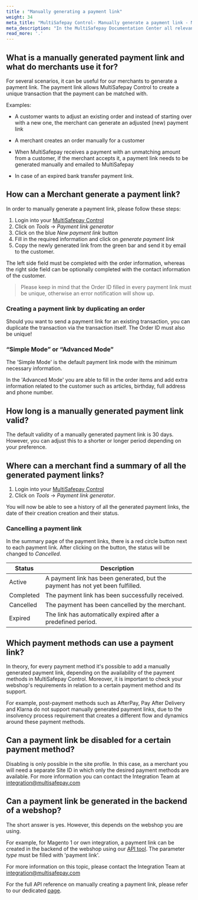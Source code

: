 ```yaml
---
title : "Manually generating a payment link"
weight: 34
meta_title: "MultiSafepay Control- Manually generate a payment link - MultiSafepay Support"
meta_description: "In the MultiSafepay Documentation Center all relevant information regarding our Plugins and API. As well as Support pages for Payment Method, Tools and General Questions. You can also find the contact details of our Support Team and Integration Team."
read_more: '.'
---
```


## What is a manually generated payment link and what do merchants use it for?

For several scenarios, it can be useful for our merchants to generate a payment link. The payment link allows MultiSafepay Control to create a unique transaction that the payment can be matched with.

Examples:

* A customer wants to adjust an existing order and instead of starting over with a new one, the merchant can generate an adjusted (new) payment link

* A merchant creates an order manually for a customer

* When MultiSafepay receives a payment with an unmatching amount from a customer, if the merchant accepts it, a payment link needs to be generated manually and emailed to MultiSafepay

* In case of an expired bank transfer payment link.

## How can a Merchant generate a payment link? 

In order to manually generate a payment link, please follow these steps:

1. Login into your [MultiSafepay Control](https://merchant.multisafepay.com)
2. Click on _Tools_ -> _Payment link generator_
3. Click on the blue _New payment link_ button
4. Fill in the required information and click on _generate payment link_
5. Copy the newly generated link from the green bar and send it by email to the customer.

The left side field must be completed with the order information, whereas the right side field can be optionally completed with the contact information of the customer. 

> Please keep in mind that the Order ID filled in every payment link must be unique, otherwise an error notification will show up.

### Creating a payment link by duplicating an order

Should you want to send a payment link for an existing transaction, you can duplicate the transaction via the transaction itself. The Order ID must also be unique! 

### “Simple Mode” or “Advanced Mode”

The 'Simple Mode' is the default payment link mode with the minimum necessary information. 

In the 'Advanced Mode' you are able to fill in the order items and add extra information related to the customer such as articles, birthday, full address and phone number. 

## How long is a manually generated payment link valid? 

The default validity of a manually generated payment link is 30 days. However, you can adjust this to a shorter or longer period depending on your preference. 

## Where can a merchant find a summary of all the generated payment links? 

1. Login into your [MultiSafepay Control](https://merchant.multisafepay.com)
2. Click on _Tools_ -> _Payment link generator_.

You will now be able to see a history of all the generated payment links, the date of their creation creation and their status. 

### Cancelling a payment link
In the summary page of the payment links, there is a red circle button next to each payment link.  After clicking on the button, the status will be changed to _Cancelled_. 

|  Status      | Description |
|-------------|---------------------------------------------------------------------------|
| Active      | A payment link has been generated, but the payment has not yet been fulfilled.  | 
| Completed   | The payment link has been successfully received. | 
| Cancelled   | The payment has been cancelled by the merchant.| 
| Expired     | The link has automatically expired after a predefined period.  | 

## Which payment methods can use a payment link? 

In theory, for every payment method it's possible to add a manually generated payment link, depending on the availability of the payment methods in MultiSafepay Control. Moreover, it is important to check your webshop's requirements in relation to a certain payment method and its support.

For example, post-payment methods such as AfterPay, Pay After Delivery and Klarna do not support manually generated payment links, due to the insolvency process requirement that creates a different flow and dynamics around these payment methods.

## Can a payment link be disabled for a certain payment method? 
Disabling is only possible in the site profile. In this case, as a merchant you will need a separate Site ID in which only the desired payment methods are available. For more information you can contact the Integration Team at <integration@multisafepay.com>

## Can a payment link be generated in the backend of a webshop?

The short answer is yes. However, this depends on the webshop you are using.

For example, for Magento 1 or own integration, a payment link can be created in the backend of the webshop using our [API tool](https://docs.multisafepay.com/api/#create-an-order). The parameter _type_ must be filled with 'payment link'. 

For more information on this topic, please contact the Integration Team at <integration@multisafepay.com>

For the full API reference on manually creating a payment link, please refer to our dedicated [page](/api/#generating-a-payment-link).